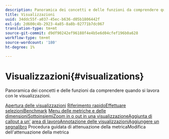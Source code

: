 ```yaml
---
description: Panoramica dei concetti e delle funzioni da comprendere quando si lavora con le visualizzazioni.
title: Visualizzazioni
uuid: 34ddc55f-a037-45ec-b636-d05b1806442f
exl-id: 2d600c4b-2923-4a85-8a8b-02771b7dc067
translation-type: tm+mt
source-git-commit: d9df90242ef96188f4e4b5e6d04cfef196b0a628
workflow-type: tm+mt
source-wordcount: '180'
ht-degree: 1%

---
```


# Visualizzazioni{#visualizations}

Panoramica dei concetti e delle funzioni da comprendere quando si lavora con le visualizzazioni.

[Apertura delle ](https://docs.adobe.com/content/help/en/data-workbench/using/client/visualizations/c-open-vis.html)
[visualizzazioni](https://docs.adobe.com/content/help/en/data-workbench/using/client/visualizations/c-qk-ref.html)
[Riferimento rapidoEffettuare ](https://docs.adobe.com/content/help/en/data-workbench/using/client/visualizations/make-selections/c-sel-vis.html)
[](https://docs.adobe.com/content/help/en/data-workbench/using/client/visualizations/c-ustd-benchmks.html)
[selezioniBenchmark](https://docs.adobe.com/content/help/en/data-workbench/using/client/visualizations/c-met-dim-menus.html)
[](https://docs.adobe.com/content/help/en/data-workbench/using/client/visualizations/subsets/c-wk-subsets.html)
[Menu delle metriche e delle dimensioniSottoinsiemiZoom in o out in una ](https://docs.adobe.com/content/help/en/data-workbench/using/client/visualizations/c-zoom-vis.html)
[visualizzazioneAggiunta di callout a un&#39;](https://docs.adobe.com/content/help/en/data-workbench/using/client/visualizations/c-call-wkspc.html)
[area di lavoroAnnotazione delle ](https://docs.adobe.com/content/help/en/data-workbench/using/client/visualizations/c-present-layer.html)
[visualizzazioniAggiungere un ](https://docs.adobe.com/content/help/en/data-workbench/using/client/visualizations/c-bookmark-about.html)
[segnalibro](https://docs.adobe.com/content/help/en/data-workbench/using/client/visualizations/dwb-create-metricdim.html)
Procedura guidata di attenuazione della metricaModifica dell&#39;attenuazione della metrica

